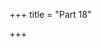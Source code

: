 +++
title = "Part 18"

+++































































































































































































































































































































































































































































































































































































































































